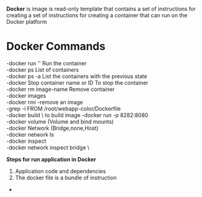 **Docker** is image is read-only template that contains a set of instructions for creating a set of instructions for creating a container that can run on the Docker platform
# Docker Commands
-docker run  '<imagename>'  Run the container\
-docker ps      List of containers\
-docker ps -a  List the containers with the previous state\
-docker Stop container name or ID  To stop the container\
-docker rm   image-name  Remove container\
-docker images \
-docker rmi -remove an image\
-grep -i FROM /root/webapp-color/Dockerfile \
-docker build \ to build image
-docker run -p 8282:8080    \
-docker volume  (Volume and bind mounts) \
-docker Network (Bridge,none,Host) \
-docker network ls\
-docker inspect \
-docker network inspect bridge \

**Steps for run application in Docker**
1. Application code and dependencies
2. The docker file is a bundle of instruction

* 


